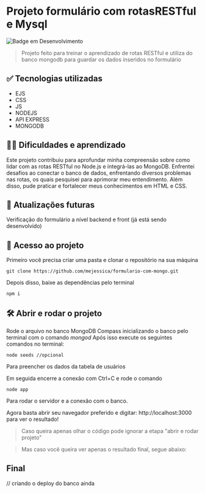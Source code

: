 # Projeto formulário com rotasRESTful e Mysql

![Badge em Desenvolvimento](http://img.shields.io/static/v1?label=STATUS&message=EM%20DESENVOLVIMENTO&color=GREEN&style=for-the-badge)

>Projeto feito para treinar o aprendizado de rotas RESTful e utiliza do banco mongodb para guardar os dados inseridos no formulário

## ✅ Tecnologias utilizadas 
- EJS
- CSS
- JS
- NODEJS
- API EXPRESS
- MONGODB

## 👩‍💻 Dificuldades e aprendizado

Este projeto contribuiu para aprofundar minha compreensão sobre como lidar com as rotas RESTful no Node.js e integrá-las ao MongoDB. Enfrentei desafios ao conectar o banco de dados, enfrentando diversos problemas nas rotas, os quais pesquisei para aprimorar meu entendimento. Além disso, pude praticar e fortalecer meus conhecimentos em HTML e CSS.

## 💬 Atualizações futuras

Verificação do formulário a nível backend e front (já está sendo desenvolvido)

## 📁 Acesso ao projeto

Primeiro você precisa criar uma pasta e clonar o repositório na sua máquina
```
git clone https://github.com/mejessica/formulario-com-mongo.git
```
Depois disso, baixe as dependências pelo terminal

```
npm i 
```

## 🛠️ Abrir e rodar o projeto

Rode o arquivo no banco MongoDB Compass inicializando o banco pelo terminal com o comando _mongod_
Após isso execute os seguintes comandos no terminal:
```
node seeds //opcional
```
Para preencher os dados da tabela de usuários

Em seguida encerre a conexão com Ctrl+C e rode o comando 

```
node app
```
Para rodar o servidor e a conexão com o banco.

Agora basta abrir seu navegador preferido e digitar: http://localhost:3000 para ver o resultado!

>Caso queira apenas olhar o código pode ignorar a etapa "abrir e rodar projeto"

>Mas caso você queira ver apenas o resultado final, segue abaixo:
## Final 

// criando o deploy do banco ainda

